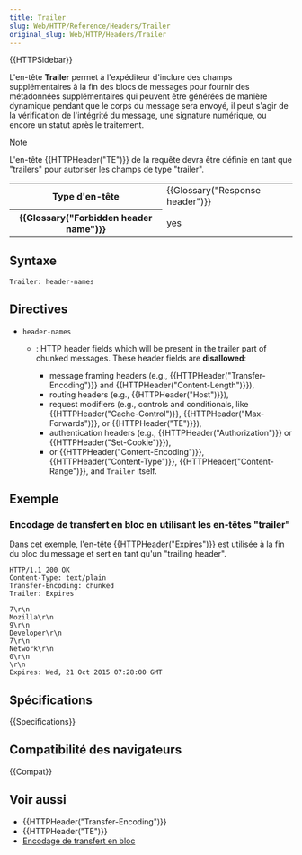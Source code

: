 ```yaml
---
title: Trailer
slug: Web/HTTP/Reference/Headers/Trailer
original_slug: Web/HTTP/Headers/Trailer
---
```


{{HTTPSidebar}}

L'en-tête **Trailer** permet à l'expéditeur d'inclure des champs supplémentaires à la fin des blocs de messages pour fournir des métadonnées supplémentaires qui peuvent être générées de manière dynamique pendant que le corps du message sera envoyé, il peut s'agir de la vérification de l'intégrité du message, une signature numérique, ou encore un statut après le traitement.

> [!NOTE]
> L'en-tête {{HTTPHeader("TE")}} de la requête devra être définie en tant que "trailers" pour autoriser les champs de type "trailer".

<table class="properties">
  <tbody>
    <tr>
      <th scope="row">Type d'en-tête</th>
      <td>{{Glossary("Response header")}}</td>
    </tr>
    <tr>
      <th scope="row">{{Glossary("Forbidden header name")}}</th>
      <td>yes</td>
    </tr>
  </tbody>
</table>

## Syntaxe

```
Trailer: header-names
```

## Directives

- `header-names`

  - : HTTP header fields which will be present in the trailer part of chunked messages. These header fields are **disallowed**:

    - message framing headers (e.g., {{HTTPHeader("Transfer-Encoding")}} and {{HTTPHeader("Content-Length")}}),
    - routing headers (e.g., {{HTTPHeader("Host")}}),
    - request modifiers (e.g., controls and conditionals, like {{HTTPHeader("Cache-Control")}}, {{HTTPHeader("Max-Forwards")}}, or {{HTTPHeader("TE")}}),
    - authentication headers (e.g., {{HTTPHeader("Authorization")}} or {{HTTPHeader("Set-Cookie")}}),
    - or {{HTTPHeader("Content-Encoding")}}, {{HTTPHeader("Content-Type")}}, {{HTTPHeader("Content-Range")}}, and `Trailer` itself.

## Exemple

### Encodage de transfert en bloc en utilisant les en-têtes "trailer"

Dans cet exemple, l'en-tête {{HTTPHeader("Expires")}} est utilisée à la fin du bloc du message et sert en tant qu'un "trailing header".

```
HTTP/1.1 200 OK
Content-Type: text/plain
Transfer-Encoding: chunked
Trailer: Expires

7\r\n
Mozilla\r\n
9\r\n
Developer\r\n
7\r\n
Network\r\n
0\r\n
\r\n
Expires: Wed, 21 Oct 2015 07:28:00 GMT
```

## Spécifications

{{Specifications}}

## Compatibilité des navigateurs

{{Compat}}

## Voir aussi

- {{HTTPHeader("Transfer-Encoding")}}
- {{HTTPHeader("TE")}}
- [Encodage de transfert en bloc](https://fr.wikipedia.org/wiki/Chunked_transfer_encoding)
